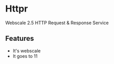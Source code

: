 Httpr
=====

Webscale 2.5 HTTP Request & Response Service

Features
--------

- It's webscale
- It goes to 11
